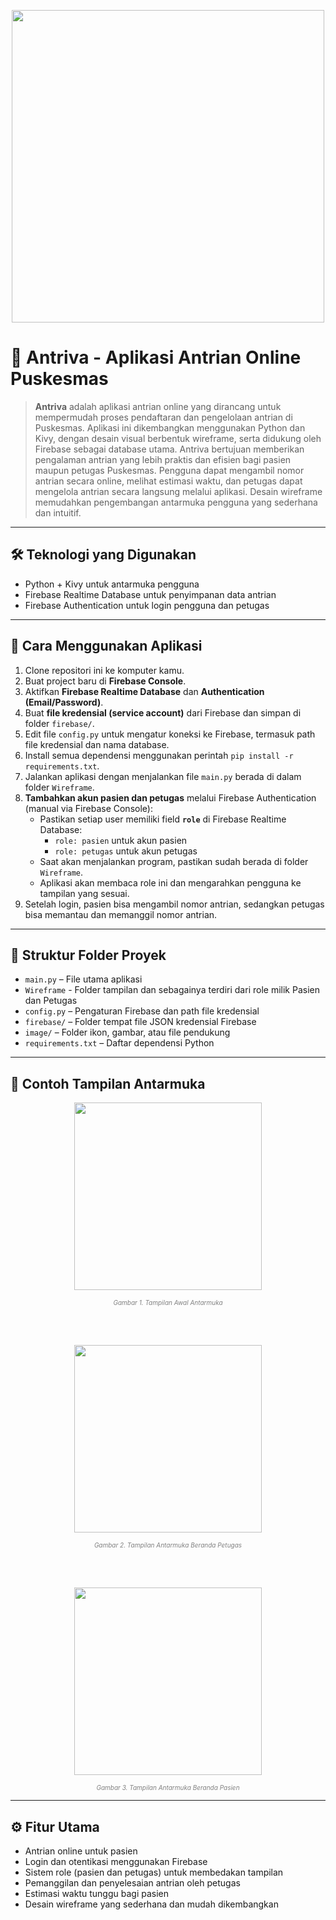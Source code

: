 <p align="center"><img src="https://imgur.com/HTnIUB4.png" width="500"></p>

# 🏥 Antriva - Aplikasi Antrian Online Puskesmas

> **Antriva** adalah aplikasi antrian online yang dirancang untuk mempermudah proses pendaftaran dan pengelolaan antrian di Puskesmas. Aplikasi ini dikembangkan menggunakan Python dan Kivy, dengan desain visual berbentuk wireframe, serta didukung oleh Firebase sebagai database utama. Antriva bertujuan memberikan pengalaman antrian yang lebih praktis dan efisien bagi pasien maupun petugas Puskesmas. Pengguna dapat mengambil nomor antrian secara online, melihat estimasi waktu, dan petugas dapat mengelola antrian secara langsung melalui aplikasi. Desain wireframe memudahkan pengembangan antarmuka pengguna yang sederhana dan intuitif.

---

## 🛠 Teknologi yang Digunakan

- Python + Kivy untuk antarmuka pengguna  
- Firebase Realtime Database untuk penyimpanan data antrian  
- Firebase Authentication untuk login pengguna dan petugas  

---

## 📌 Cara Menggunakan Aplikasi

1. Clone repositori ini ke komputer kamu.  
2. Buat project baru di **Firebase Console**.  
3. Aktifkan **Firebase Realtime Database** dan **Authentication (Email/Password)**.  
4. Buat **file kredensial (service account)** dari Firebase dan simpan di folder `firebase/`.  
5. Edit file `config.py` untuk mengatur koneksi ke Firebase, termasuk path file kredensial dan nama database.  
6. Install semua dependensi menggunakan perintah `pip install -r requirements.txt`.  
7. Jalankan aplikasi dengan menjalankan file `main.py` berada di dalam folder `Wireframe`.  
8. **Tambahkan akun pasien dan petugas** melalui Firebase Authentication (manual via Firebase Console):  
   - Pastikan setiap user memiliki field **`role`** di Firebase Realtime Database:  
     - `role: pasien` untuk akun pasien  
     - `role: petugas` untuk akun petugas
   - Saat akan menjalankan program, pastikan sudah berada di folder `Wireframe`.
   - Aplikasi akan membaca role ini dan mengarahkan pengguna ke tampilan yang sesuai.  
9. Setelah login, pasien bisa mengambil nomor antrian, sedangkan petugas bisa memantau dan memanggil nomor antrian.

---

## 📂 Struktur Folder Proyek

- `main.py` – File utama aplikasi
- `Wireframe` - Folder tampilan dan sebagainya terdiri dari role milik Pasien dan Petugas
- `config.py` – Pengaturan Firebase dan path file kredensial  
- `firebase/` – Folder tempat file JSON kredensial Firebase  
- `image/` – Folder ikon, gambar, atau file pendukung  
- `requirements.txt` – Daftar dependensi Python  

---

## 📲 Contoh Tampilan Antarmuka

<p align="center"><img src="https://imgur.com/CDyCXhR.png" width="300"></p>
<p align="center" style="font-size:10px; color:gray;">
<em> Gambar 1. Tampilan Awal Antarmuka </em>
</p>

<br><br>

<p align="center"><img src="https://imgur.com/YBp4Hf1.png" width="300"></p>
<p align="center" style="font-size:10px; color:gray;">
<em> Gambar 2. Tampilan Antarmuka Beranda Petugas </em>
</p>

<br><br>

<p align="center"><img src="https://imgur.com/MrlKjFf.png" width="300"></p>
<p align="center" style="font-size:10px; color:gray;">
<em> Gambar 3. Tampilan Antarmuka Beranda Pasien </em>
</p>

---

## ⚙️ Fitur Utama

- Antrian online untuk pasien  
- Login dan otentikasi menggunakan Firebase  
- Sistem role (pasien dan petugas) untuk membedakan tampilan  
- Pemanggilan dan penyelesaian antrian oleh petugas  
- Estimasi waktu tunggu bagi pasien  
- Desain wireframe yang sederhana dan mudah dikembangkan  
